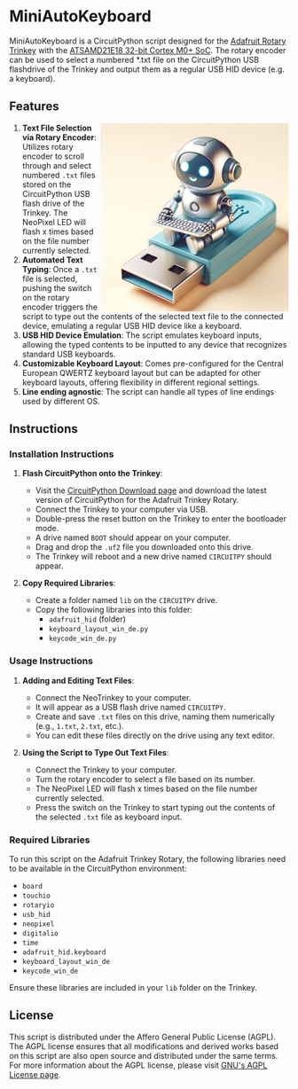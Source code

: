# MiniAutoKeyboard

MiniAutoKeyboard is a CircuitPython script designed for the [Adafruit Rotary Trinkey](https://learn.adafruit.com/adafruit-rotary-trinkey/overview) with the [ATSAMD21E18 32-bit Cortex M0+ SoC](https://www.microchip.com/en-us/product/atsamd21e18). The rotary encoder can be used to select a numbered *.txt file on the CircuitPython USB flashdrive of the Trinkey and output them as a regular USB HID device (e.g. a keyboard).

## Features
<img src="logo_miniautokeyboard.png" alt="MiniAutoKeyboard Logo" width="340" align="right">

1. **Text File Selection via Rotary Encoder**: Utilizes rotary encoder to scroll through and select numbered `.txt` files stored on the CircuitPython USB flash drive of the Trinkey. The NeoPixel LED will flash x times based on the file number currently selected.
2. **Automated Text Typing**: Once a `.txt` file is selected, pushing the switch on the rotary encoder triggers the script to type out the contents of the selected text file to the connected device, emulating a regular USB HID device like a keyboard.
3. **USB HID Device Emulation**: The script emulates keyboard inputs, allowing the typed contents to be inputted to any device that recognizes standard USB keyboards.
4. **Customizable Keyboard Layout**: Comes pre-configured for the Central European QWERTZ keyboard layout but can be adapted for other keyboard layouts, offering flexibility in different regional settings.
5. **Line ending agnostic**: The script can handle all types of line endings used by different OS.

## Instructions

### Installation Instructions

1. **Flash CircuitPython onto the Trinkey**:
   - Visit the [CircuitPython Download page](https://circuitpython.org/board/adafruit_rotary_trinkey_m0/) and download the latest version of CircuitPython for the Adafruit Trinkey Rotary.
   - Connect the Trinkey to your computer via USB.
   - Double-press the reset button on the Trinkey to enter the bootloader mode.
   - A drive named `BOOT` should appear on your computer.
   - Drag and drop the `.uf2` file you downloaded onto this drive.
   - The Trinkey will reboot and a new drive named `CIRCUITPY` should appear.

2. **Copy Required Libraries**:
   - Create a folder named `lib` on the `CIRCUITPY` drive.
   - Copy the following libraries into this folder:
     - `adafruit_hid` (folder)
     - `keyboard_layout_win_de.py`
     - `keycode_win_de.py`

### Usage Instructions

1. **Adding and Editing Text Files**:
   - Connect the NeoTrinkey to your computer.
   - It will appear as a USB flash drive named `CIRCUITPY`.
   - Create and save `.txt` files on this drive, naming them numerically (e.g., `1.txt`, `2.txt`, etc.).
   - You can edit these files directly on the drive using any text editor.

2. **Using the Script to Type Out Text Files**:
   - Connect the Trinkey to your computer.
   - Turn the rotary encoder to select a file based on its number.
   - The NeoPixel LED will flash x times based on the file number currently selected.
   - Press the switch on the Trinkey to start typing out the contents of the selected `.txt` file as keyboard input.

### Required Libraries

To run this script on the Adafruit Trinkey Rotary, the following libraries need to be available in the CircuitPython environment:

- `board`
- `touchio`
- `rotaryio`
- `usb_hid`
- `neopixel`
- `digitalio`
- `time`
- `adafruit_hid.keyboard`
- `keyboard_layout_win_de`
- `keycode_win_de`

Ensure these libraries are included in your `lib` folder on the Trinkey.

## License

This script is distributed under the Affero General Public License (AGPL). The AGPL license ensures that all modifications and derived works based on this script are also open source and distributed under the same terms. For more information about the AGPL license, please visit [GNU's AGPL License page](https://www.gnu.org/licenses/agpl-3.0.html).

